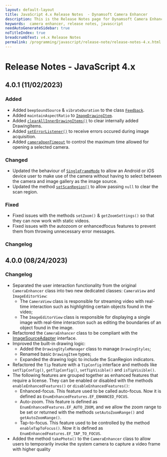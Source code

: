 ```yaml
---
layout: default-layout
title: JavaScript 4.x Release Notes  - Dynamsoft Camera Enhancer
description: This is the Release Notes page for Dynamsoft Camera Enhancer JavaScript SDK v 4.x.
keywords:  camera enhancer, release notes, javascript
needAutoGenerateSidebar: true
noTitleIndex: true
breadcrumbText: v4.x Release Notes
permalink: /programming/javascript/release-note/release-notes-4.x.html
---
```


# Release Notes - JavaScript 4.x

## 4.0.1 (11/02/2023)

### Added

* Added `beepSoundSource` & `vibrateDuration` to the class [`Feedback`](../api-reference/feedback.md).
* Added `maintainAspectRatio` to [`ImageDrawingItem`](../api-reference/drawingitem.md#imagedrawingitem).
* Added [`clearAllInnerDrawingItems()`](../api-reference/cameraview.md#clearallinnerdrawingitems) to clear internally added DrawingItems.
* Added [`setErrorListener()`](../api-reference/auxiliary.md#seterrorlistener) to receive errors occured during image acquisition.
* Added [`cameraOpenTimeout`](../api-reference/camera-control.md#cameraopentimeout) to control the maximum time allowed for opening a selected camera.

### Changed

* Updated the behaviour of [`SingleFrameMode`](../api-reference/acquisition.md#singleframemode) to allow an Android or iOS device user to make use of the camera without having to select between the camera and image gallery as the image source. 
* Updated the method [`setScanRegion()`](../api-reference/acquisition.md#setscanregion) to allow passing `null` to clear the scan region.

### Fixed

* Fixed issues with the methods `setZoom()` & `getZoomSettings()` so that they can now work with static videos.
* Fixed issues with the autozoom or enhancedfocus features to prevent them from throwing unnecessary error messages.

### Changelog

## 4.0.0 (08/24/2023)

### Changelog

* Separated the user interaction functionality from the original `CameraEnhancer` class into two new dedicated classes: `CameraView` and `ImageEditorView`:
  * The `CameraView` class is responsible for streaming video with real-time interaction such as highlighting certain objects found in the video;
  * The `ImageEditorView` class is responsible for displaying a single image with real-time interaction such as editing the boundaries of an object found in the image.
* Refactored the `CameraEnhancer` class to be compliant with the [ImageSourceAdapter](https://www.dynamsoft.com/capture-vision/docs/core/architecture/input.html#image-source-adapter) interface.
* Improved the built-in drawing logic:
  * Added the `DrawingStyleManager` class to manage `DrawingStyles`;
  * Renamed basic `DrawingItem` types;
  * Expanded the drawing logic to include the ScanRegion indicators.
* Refactored the `Tip` feature with a `TipConfig` interface and methods like `setTipConfig()`, `getTipConfig()`, `setTipVisible()` and `isTipVisible()`.
* The following features are grouped together as enhanced features that require a license. They can be enabled or disabled with the methods `enableEnhancedFeatures()` or `disableEnhancedFeatures()`:
  * Enhanced-focus. This feature used to be called auto-focus. Now it is defined as `EnumEnhancedFeatures.EF_ENHANCED_FOCUS`.
  * Auto-zoom. This feature is defined as `EnumEnhancedFeatures.EF_AUTO_ZOOM`, and we allow the zoom range to be set or returned with the methods `setAutoZoomRange()` and `getAutoZoomRange()`.
  * Tap-to-focus. This feature used to be controlled by the method `enableTapToFocus()`. Now it is defined as `EnumEnhancedFeatures.EF_TAP_TO_FOCUS`.
* Added the method `takePhoto()` to the `CameraEnhancer` class to allow users to temporarily invoke the system camera to capture a video frame with higher quality
